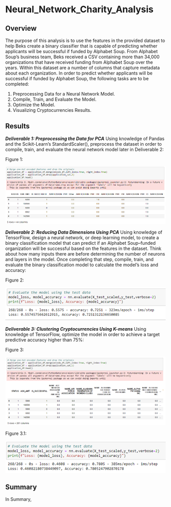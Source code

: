 # Neural_Network_Charity_Analysis

## Overview

The purpose of this analysis is to use the features in the provided dataset to help Beks create a binary classifier that is capable of predicting whether applicants will be successful if funded by Alphabet Soup. From Alphabet Soup’s business team, Beks received a CSV containing more than 34,000 organizations that have received funding from Alphabet Soup over the years. Within this dataset are a number of columns that capture metadata about each organization. In order to predict whether applicants will be successful if funded by Alphabet Soup, the following tasks are to be completed: 

1. Preprocessing Data for a Neural Network Model.
2. Compile, Train, and Evaluate the Model.
3. Optimize the Model.
4. Visualizing Cryptocurrencies Results.

## Results


***Deliverable 1: Preprocessing the Data for PCA***
Using knowledge of Pandas and the Scikit-Learn’s StandardScaler(), preprocess the dataset in order to compile, train, and evaluate the neural network model later in Deliverable 2:

Figure 1:

![Image1](https://raw.githubusercontent.com/krismbah/Neural_Network_Charity_Analysis/main/D1.png)



***Deliverable 2: Reducing Data Dimensions Using PCA***
Using knowledge of TensorFlow, design a neural network, or deep learning model, to create a binary classification model that can predict if an Alphabet Soup–funded organization will be successful based on the features in the dataset. Think about how many inputs there are before determining the number of neurons and layers in the model. Once completing that step, compile, train, and evaluate the binary classification model to calculate the model’s loss and accuracy:

Figure 2:

![Image2](https://raw.githubusercontent.com/krismbah/Neural_Network_Charity_Analysis/main/D2.png)



***Deliverable 3: Clustering Cryptocurrencies Using K-means***
Using knowledge of TensorFlow, optimize the model in order to achieve a target predictive accuracy higher than 75%:

Figure 3:

![Image3](https://raw.githubusercontent.com/krismbah/Neural_Network_Charity_Analysis/main/D3.png)


Figure 3.1:

![Image3.1](https://raw.githubusercontent.com/krismbah/Neural_Network_Charity_Analysis/main/D3.1.png)



## Summary


In Summary,
